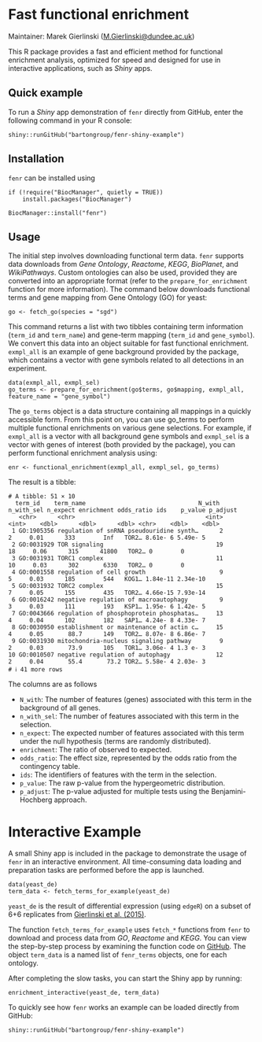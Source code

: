 # Fast functional enrichment

Maintainer: Marek Gierlinski (<M.Gierlinski@dundee.ac.uk>)

This R package provides a fast and efficient method for functional enrichment analysis, optimized for speed and designed for use in interactive applications, such as *Shiny* apps.


## Quick example

To run a *Shiny* app demonstration of `fenr` directly from GitHub, enter the following command in your R console:

```
shiny::runGitHub("bartongroup/fenr-shiny-example")
```

## Installation

`fenr` can be installed using

```
if (!require("BiocManager", quietly = TRUE))
    install.packages("BiocManager")

BiocManager::install("fenr")
```

## Usage

The initial step involves downloading functional term data. `fenr` supports data downloads from *Gene Ontology*, *Reactome*, *KEGG*, *BioPlanet*, and *WikiPathways*. Custom ontologies can also be used, provided they are converted into an appropriate format (refer to the `prepare_for_enrichment` function for more information). The command below downloads functional terms and gene mapping from Gene Ontology (GO) for yeast:

```
go <- fetch_go(species = "sgd")
```

This command returns a list with two tibbles containing term information (`term_id` and `term_name`) and gene-term mapping (`term_id` and `gene_symbol`). We convert this data into an object suitable for fast functional enrichment. `exmpl_all` is an example of gene background provided by the package, which contains a vector with gene symbols related to all detections in an experiment.

```
data(exmpl_all, exmpl_sel)
go_terms <- prepare_for_enrichment(go$terms, go$mapping, exmpl_all, feature_name = "gene_symbol")
```

The `go_terms` object is a data structure containing all mappings in a quickly accessible form. From this point on, you can use go_terms to perform multiple functional enrichments on various gene selections. For example, if `exmpl_all` is a vector with all background gene symbols and `exmpl_sel` is a vector with genes of interest (both provided by the package), you can perform functional enrichment analysis using:

```
enr <- functional_enrichment(exmpl_all, exmpl_sel, go_terms)
```

The result is a tibble:

```
# A tibble: 51 × 10
  term_id    term_name                                N_with n_with_sel n_expect enrichment odds_ratio ids    p_value p_adjust
   <chr>      <chr>                                     <int>      <int>    <dbl>      <dbl>      <dbl> <chr>    <dbl>    <dbl>
 1 GO:1905356 regulation of snRNA pseudouridine synth…      2          2     0.01      333        Inf   TOR2… 8.61e- 6 5.49e- 5
 2 GO:0031929 TOR signaling                                19         18     0.06      315      41800   TOR2… 0        0       
 3 GO:0031931 TORC1 complex                                11         10     0.03      302       6330   TOR2… 0        0       
 4 GO:0001558 regulation of cell growth                     9          5     0.03      185        544   KOG1… 1.84e-11 2.34e-10
 5 GO:0031932 TORC2 complex                                15          7     0.05      155        435   TOR2… 4.66e-15 7.93e-14
 6 GO:0016242 negative regulation of macroautophagy         9          3     0.03      111        193   KSP1… 1.95e- 6 1.42e- 5
 7 GO:0043666 regulation of phosphoprotein phosphatas…     13          4     0.04      102        182   SAP1… 4.24e- 8 4.33e- 7
 8 GO:0030950 establishment or maintenance of actin c…     15          4     0.05       88.7      149   TOR2… 8.07e- 8 6.86e- 7
 9 GO:0031930 mitochondria-nucleus signaling pathway        9          2     0.03       73.9      105   TOR1… 3.06e- 4 1.3 e- 3
10 GO:0010507 negative regulation of autophagy             12          2     0.04       55.4       73.2 TOR2… 5.58e- 4 2.03e- 3
# ℹ 41 more rows
```

The columns are as follows

 - `N_with`: The number of features (genes) associated with this term in the background of all genes.
 - `n_with_sel`: The number of features associated with this term in the selection.
 - `n_expect`: The expected number of features associated with this term under the null hypothesis (terms are randomly distributed).
 - `enrichment`: The ratio of observed to expected.
 - `odds_ratio`: The effect size, represented by the odds ratio from the contingency table.
 - `ids`: The identifiers of features with the term in the selection.
 - `p_value`: The raw p-value from the hypergeometric distribution.
 - `p_adjust`: The p-value adjusted for multiple tests using the Benjamini-Hochberg approach.

# Interactive Example

A small Shiny app is included in the package to demonstrate the usage of `fenr` in an interactive environment. All time-consuming data loading and preparation tasks are performed before the app is launched.

```
data(yeast_de)
term_data <- fetch_terms_for_example(yeast_de)
```
 
`yeast_de` is the result of differential expression (using `edgeR`) on a subset of 6+6 replicates from [Gierlinski et al. (2015)](https://academic.oup.com/bioinformatics/article/31/22/3625/240923).

The function `fetch_terms_for_example` uses `fetch_*` functions from `fenr` to download and process data from *GO*, *Reactome* and *KEGG*.  You can view the step-by-step process by examining the function code on [GitHub](https://github.com/bartongroup/fenr/blob/main/R/iteractive_example.R). The object `term_data` is a named list of `fenr_terms` objects, one for each ontology.

After completing the slow tasks, you can start the Shiny app by running:

```
enrichment_interactive(yeast_de, term_data)
```

To quickly see how `fenr` works an example can be loaded directly from GitHub:

```
shiny::runGitHub("bartongroup/fenr-shiny-example")
```
